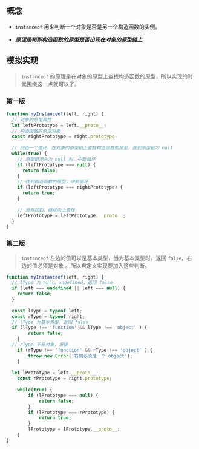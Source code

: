 ## 概念

- `instanceof` 用来判断一个对象是否是另一个构造函数的实例。

- ***原理是判断构造函数的原型是否出现在对象的原型链上*** 

## 模拟实现

> `instanceof` 的原理是在对象的原型上查找构造函数的原型，所以实现的时候围绕这一点就可以了。

### 第一版

```js
function myInstanceof(left, right) {
  // 对象的原型属性
  let leftPrototype = left.__proto__;
  // 构造函数的原型对象
  const rightPrototype = right.prototype;
  
  // 创造一个循环，在对象的原型链上查找构造函数的原型，直到原型链为 null
  while(true) {
    // 原型链源头为 null 时，中断循环
    if (leftPrototype === null) {
      return false;
    }
    // 找到构造函数的原型，中断循环
    if (leftPrototype === rightPrototype) {
      return true;
    }
    
   	// 没有找到，继续向上查找
    leftPrototype = leftPrototype.__proto__;
  }
}
```

### 第二版

> `instanceof` 左边的值可以是基本类型，当为基本类型时，返回 `false`，右边的值必须是对象 。所以自定义实现要加入这些判断。

```js
function myInstanceof(left, right) {
  // lType 为 null、undefined，返回 false
  if (left === undefined || left === null) {
    return false;
  }
  
  const lType = typeof left;
  const rType = typeof right;
  // lType 为基本类型，返回 false
  if (lType !== 'function' && lType !== 'object' ) {
		return false;
	}
  // rType 不是对象，报错
	if (rType !== 'function' && rType !== 'object' ) {
		throw new Error('右侧必须是一个 object');
	}
  
  let lPrototype = left.__proto__;
	const rPrototype = right.prototype;
	
	while(true) {
		if (lPrototype === null) {
			return false;
		}
		if (lPrototype === rPrototype) {
			return true;
		}
		lPrototype = lPrototype.__proto__;
	}
}
```

